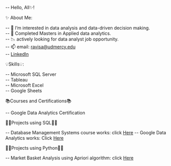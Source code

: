 -- Hello, All✨!  


  ✨ About Me:
  
-- 👀 I’m interested in data analysis and data-driven decision making.  
-- 🌱 Completed Masters in Applied data analytics.  
-- 📉 actively looking for data analyst job opportunity.  
-- 📫 email: ravisa@udmercy.edu  
-- [LinkedIn](http://www.linkedin.com/in/sarath-ravi-73056315a)

  💡Skills💡:

-- Microsoft SQL Server  
-- Tableau  
-- Microsoft Excel  
-- Google Sheets  
 
 📚Courses and Certifications📚

-- Google Data Analytics Certification
 
 👩‍💻Projects using SQL👩‍💻

-- Database Management Systems course works: click [Here]([https://github.com/Sarath079/SQL_Queries_Repository/commit/825d8507a80590978ac592658875d381665df8cf](https://github.com/Sarath079/SQL_Queries_Repository/tree/main/DatabaseManagement_using_AzureDataStudio))  
-- Google Data Analytics works: Click [Here](https://github.com/Sarath079/SQL_Queries_Repository/commit/adc36d6f70dc8d7f7e155e5aceeb9e24e0dcb133)  

👩‍💻Projects using Python👩‍💻

-- Market Basket Analysis using Apriori algorithm: click [Here](https://github.com/Sarath079/Market_basket_analysis_using_Apriori_algorithm)  

<!---
Sarath079/Sarath079 is a ✨ special ✨ repository because its `README.md` (this file) appears on your GitHub profile.
You can click the Preview link to take a look at your changes.
--->
